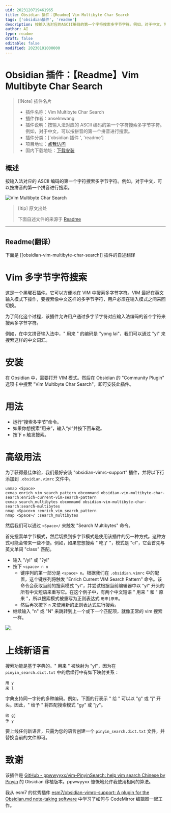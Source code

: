 ```yaml
---
uid: 2023120719461965
title: Obsidian 插件：【Readme】Vim Multibyte Char Search
tags: ['obsidian插件', 'readme']
description: 按输入法对应的ASCII编码的第一个字符搜索多字节字符。例如，对于中文，可以按拼音的第一个拼音进行搜索。
author: AI
type: readme
draft: false
editable: false
modified: 20230101000000
---
```


# Obsidian 插件：【Readme】Vim Multibyte Char Search

> [!Note] 插件名片
> - 插件名称：Vim Multibyte Char Search
> - 插件作者：anselmwang
> - 插件说明：按输入法对应的 ASCII 编码的第一个字符搜索多字节字符。例如，对于中文，可以按拼音的第一个拼音进行搜索。
> - 插件分类：['obsidian 插件 ', 'readme']
> - 项目地址：[点我访问](https://github.com/anselmwang/obsidian-vim-multibyte-char-search)
> - 国内下载地址：[下载安装](https://pkmer.cn/products/plugin/pluginMarket/?obsidian-vim-multibyte-char-search)

## 概述

按输入法对应的 ASCII 编码的第一个字符搜索多字节字符。例如，对于中文，可以按拼音的第一个拼音进行搜索。

![Vim Multibyte Char Search](https://cdn.pkmer.cn/covers/obsidian-vim-multibyte-char-search.gif!pkmer)

> [!tip] 原文出处
>
>下面自述文件的来源于 [Readme](https://ghproxy.net/https://raw.githubusercontent.com/anselmwang/obsidian-vim-multibyte-char-search/main/README.md)
>

---

## Readme(翻译）

下面是 [[obsidian-vim-multibyte-char-search]] 插件的自述翻译

# Vim 多字节字符搜索

这是一个黑曜石插件。它可以方便地在 VIM 中搜索多字节字符。VIM 最好在英文输入模式下操作，要搜索像中文这样的多字节字符，用户必须在输入模式之间来回切换。

为了简化这个过程，该插件允许用户通过多字节字符对应输入法编码的首个字符来搜索多字节字符。

例如，在中文拼音输入法中，" 用来 " 的编码是 "yong lai"，我们可以通过 "yl" 来搜索这样的中文词汇。

# 安装

在 Obsidian 中，需要打开 VIM 模式。然后在 Obsidian 的 "Community Plugin" 选项卡中搜索 "Vim Multibyte Char Search"，即可安装此插件。

# 用法

- 运行“搜索多字节”命令。
- 如果你想搜索“用来”，输入“yl”并按下回车键。
- 按下 `n` 触发搜索。

# 高级用法

为了获得最佳体验，我们最好安装 "obsidian-vimrc-support" 插件，并将以下行添加到 `.obsidian.vimrc` 文件中。

```
unmap <Space>
exmap enrich_vim_search_pattern obcommand obsidian-vim-multibyte-char-search:enrich-current-vim-search-pattern
exmap search_multibytes obcommand obsidian-vim-multibyte-char-search:search-multibytes
nmap <Space>n :enrich_vim_search_pattern
nmap <Space>/ :search_multibytes
```

然后我们可以通过 `<Space>/` 来触发 "Search Multibytes" 命令。

首先搜索单字节模式，然后切换到多字节模式是使用该插件的另一种方式。这种方式可能会带来一些不便。例如，如果您想搜索 " 吃了 "，模式是 "cl"，它会首先与英文单词 "class" 匹配。

- 输入 "/yl" 或 "?yl"
- 按下 `<space> n n`
    - 键序列的第一部分是 `<space> n`。根据我们在 `.obsidian.vimrc` 中的配置，这个键序列将触发 "Enrich Current VIM Search Pattern" 命令。该命令会获取当前的搜索模式 "yl"，并尝试根据当前编辑器中以 "yl" 开头的所有中文短语来重写它。在这个例子中，有两个中文短语 " 用来 " 和 " 原来 "，所以搜索模式被重写为正则表达式 `用来|原来`。
    - 然后再次按下 `n` 来使用新的正则表达式进行搜索。
- 继续输入 "n" 或 "N" 来跳转到上一个或下一个匹配项，就像正常的 vim 搜索一样。

![](https://cdn.pkmer.cn/covers/obsidian-vim-multibyte-char-search_2_0.gif!pkmer).

# 上线新语言

搜索功能是基于字典的。" 用来 " 被映射为 "yl"，因为在 `pinyin_search.dict.txt` 中的后续行中有如下映射关系：

```
用 y
来 l
```

字典支持同一字符的多种编码。例如，下面的行表示 " 给 " 可以以 "g" 或 "j" 开头。因此，" 给予 " 将匹配搜索模式 "gy" 或 "jy"。

```
给 gj
予 y
```

要上线任何新语言，只需为您的语言创建一个 `pinyin_search.dict.txt` 文件，并替换当前的文件即可。

# 致谢

该插件是 [GitHub - ppwwyyxx/vim-PinyinSearch: help vim search Chinese by Pinyin](https://github.com/ppwwyyxx/vim-PinyinSearch) 的 Obsidian 移植版本。ppwwyyxx 慷慨地允许我使用相同的算法。

我从 esm7 的优秀插件 [esm7/obsidian-vimrc-support: A plugin for the Obsidian.md note-taking software](https://github.com/esm7/obsidian-vimrc-support) 中学习了如何与 CodeMirror 编辑器一起工作。
